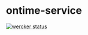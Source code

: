 ontime-service
==============

[![wercker status](https://app.wercker.com/status/1f89053f869418b46bee2fa624bd98e8/m "wercker status")](https://app.wercker.com/project/bykey/1f89053f869418b46bee2fa624bd98e8)
